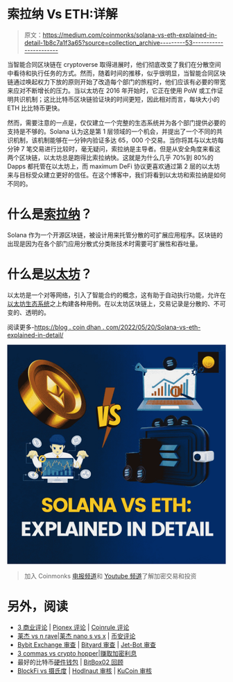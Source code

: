 # 索拉纳 Vs ETH:详解

> 原文：<https://medium.com/coinmonks/solana-vs-eth-explained-in-detail-1b8c7a1f3a65?source=collection_archive---------53----------------------->

当智能合同区块链在 cryptoverse 取得进展时，他们彻底改变了我们在分散空间中看待和执行任务的方式。然而，随着时间的推移，似乎很明显，当智能合同区块链通过唤起权力下放的原则开始了改造每个部门的旅程时，他们应该有必要的带宽来应对不断增长的压力。当以太坊在 2016 年开始时，它正在使用 PoW 或工作证明共识机制；这比比特币区块链验证块的时间更短，因此相对而言，每块大小的 ETH 比比特币更快。

然而，需要注意的一点是，仅仅建立一个完整的生态系统并为各个部门提供必要的支持是不够的。Solana 认为这是第 1 层领域的一个机会，并提出了一个不同的共识机制，该机制能够在一分钟内验证多达 65，000 个交易。当你将其与以太坊每分钟 7 笔交易进行比较时，毫无疑问，索拉纳是主导者。但是从安全角度来看这两个区块链，以太坊总是跑得比索拉纳快。这就是为什么几乎 70%到 80%的 Dapps 都托管在以太坊上，而 maximum DeFi 协议更喜欢通过第 2 层的以太坊来与目标受众建立更好的信任。在这个博客中，我们将看到以太坊和索拉纳是如何不同的。

# 什么是[索拉纳](https://www.coindhan.com/trading/solinr)？

Solana 作为一个开源区块链，被设计用来托管分散的可扩展应用程序。区块链的出现是因为在各个部门应用分散式分类账技术时需要可扩展性和吞吐量。

# 什么是[以太坊](https://www.coindhan.com/trading/ethinr)？

以太坊是一个对等网络，引入了智能合约的概念，这有助于自动执行功能，允许在[以太坊生态系统](https://blog.coindhan.com/2022/04/13/best-tips-how-to-successfully-trade-ethereum-coindhan-tips/)之上构建各种用例。在以太坊区块链上，交易记录是分散的、不可变的、透明的。

阅读更多-[https://blog . coin dhan . com/2022/05/20/Solana-vs-eth-explained-in-detail/](https://blog.coindhan.com/2022/05/20/solana-vs-eth-explained-in-detail/)

![](img/2b0d74389999d3e3a0f1ff6e6b5ccab5.png)

> 加入 Coinmonks [电报频道](https://t.me/coincodecap)和 [Youtube 频道](https://www.youtube.com/c/coinmonks/videos)了解加密交易和投资

# 另外，阅读

*   [3 商业评论](/coinmonks/3commas-review-an-excellent-crypto-trading-bot-2020-1313a58bec92) | [Pionex 评论](https://coincodecap.com/pionex-review-exchange-with-crypto-trading-bot) | [Coinrule 评论](/coinmonks/coinrule-review-2021-a-beginner-friendly-crypto-trading-bot-daf0504848ba)
*   [莱杰 vs n rave](/coinmonks/ledger-vs-ngrave-zero-7e40f0c1d694)|[莱杰 nano s vs x](/coinmonks/ledger-nano-s-vs-x-battery-hardware-price-storage-59a6663fe3b0) | [币安评论](/coinmonks/binance-review-ee10d3bf3b6e)
*   [Bybit Exchange 审查](/coinmonks/bybit-exchange-review-dbd570019b71) | [Bityard 审查](https://coincodecap.com/bityard-reivew) | [Jet-Bot 审查](https://coincodecap.com/jet-bot-review)
*   [3 commas vs crypto hopper](/coinmonks/3commas-vs-pionex-vs-cryptohopper-best-crypto-bot-6a98d2baa203)|[赚取加密利息](/coinmonks/earn-crypto-interest-b10b810fdda3)
*   最好的比特币[硬件钱包](/coinmonks/hardware-wallets-dfa1211730c6) | [BitBox02 回顾](/coinmonks/bitbox02-review-your-swiss-bitcoin-hardware-wallet-c36c88fff29)
*   [BlockFi vs 摄氏度](/coinmonks/blockfi-vs-celsius-vs-hodlnaut-8a1cc8c26630) | [Hodlnaut 审核](/coinmonks/hodlnaut-review-best-way-to-hodl-is-to-earn-interest-on-your-bitcoin-6658a8c19edf) | [KuCoin 审核](https://coincodecap.com/kucoin-review)